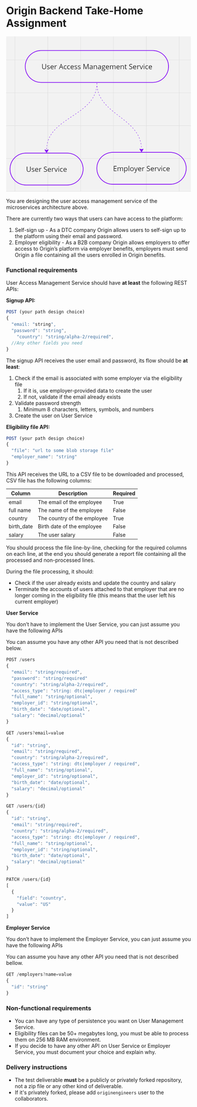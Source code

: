 # Origin Backend Take-Home Assignment
![System Design](system.png)

You are designing the user access management service of the microservices architecture above.

There are currently two ways that users can have access to the platform:

1. Self-sign up - As a DTC company Origin allows users to self-sign up to the platform using their email and password.
2. Employer eligibility - As a B2B company Origin allows employers to offer access to Origin’s platform via employer benefits, employers must send Origin a file containing all the users enrolled in Origin benefits.

### Functional requirements

User Access Management Service should have **at least** the following REST APIs:

**Signup API:**

```jsx
POST (your path design choice)
{
  "email: "string",
  "password": "string",
	"country": "string/alpha-2/required",
  //Any other fields you need
}
```

The signup API receives the user email and password, its flow should be **at least**:

1. Check if the email is associated with some employer via the eligibility file
    1. If it is, use employer-provided data to create the user
    2. If not, validate if the email already exists
2. Validate password strength
    1. Minimum 8 characters, letters, symbols, and numbers
3. Create the user on User Service

**Eligibility file API:**

```jsx
POST (your path design choice)
{
  "file": "url to some blob storage file"
  "employer_name": "string"
}
```

This API receives the URL to a CSV file to be downloaded and processed, CSV file has the following columns:

| Column | Description | Required |
| --- | --- | --- |
| email | The email of the employee | True |
| full name | The name of the employee | False |
| country | The country of the employee | True |
| birth_date | Birth date of the employee | False |
| salary | The user salary | False |

You should process the file line-by-line, checking for the required columns on each line, at the end you should generate a report file containing all the processed and non-processed lines.

During the file processing, it should:

- Check if the user already exists and update the country and salary
- Terminate the accounts of users attached to that employer that are no longer coming in the eligibility file (this means that the user left his current employer)

**User Service**

You don’t have to implement the User Service, you can just assume you have the following APIs

You can assume you have any other API you need that is not described below.

```jsx
POST /users
{
  "email": "string/required",
  "password": "string/required"
  "country": "string/alpha-2/required",
  "access_type": "string: dtc|employer / required"
  "full_name": "string/optional",
  "employer_id": "string/optional",
  "birth_date": "date/optional",
  "salary": "decimal/optional"
}
```

```jsx
GET /users?email=value
{
  "id": "string",
  "email": "string/required",
  "country": "string/alpha-2/required",
  "access_type": "string: dtc|employer / required",
  "full_name": "string/optional",
  "employer_id": "string/optional",
  "birth_date": "date/optional",
  "salary": "decimal/optional"
}
```

```jsx
GET /users/{id}
{
  "id": "string",
  "email": "string/required",
  "country": "string/alpha-2/required",
  "access_type": "string: dtc|employer / required",
  "full_name": "string/optional",
  "employer_id": "string/optional",
  "birth_date": "date/optional",
  "salary": "decimal/optional"
}
```

```jsx
PATCH /users/{id}
[
  {
    "field": "country",
    "value": "US"
  }
]
```

**Employer Service**

You don’t have to implement the Employer Service, you can just assume you have the following APIs

You can assume you have any other API you need that is not described bellow.

```jsx
GET /employers?name=value
{
  "id": "string"
}
```

### **Non-functional requirements**

- You can have any type of persistence you want on User Management Service.
- Eligibility files can be 50+ megabytes long, you must be able to process them on 256 MB RAM environment.
- If you decide to have any other API on User Service or Employer Service, you must document your choice and explain why.


### **Delivery instructions**

- The test deliverable **must** be a publicly or privately forked repository, not a zip file or any other kind of deliverable.
- If it's privately forked, please add `originengineers` user to the collaborators.
